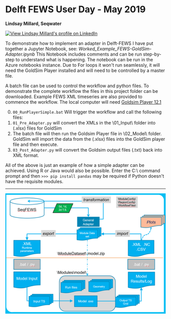 # Delft FEWS User Day - May 2019
**Lindsay Millard, Seqwater** 

[![View Lindsay Millard's profile on LinkedIn](https://www.linkedin.com/img/webpromo/btn_viewmy_160x33.png)](https://www.linkedin.com/in/lindsaymillard/)


To demonstrate how to implement an adapter in Delft-FEWS I have put together a Jupyter Notebook, 
see: *Worked_Example_FEWS-GoldSim-Adapter.ipynb*
This Notebook includes comments and can be run step-by-step to understand what is happening. The notebook can be run in the Azure notebooks instance. Due to For loops it won't run seamlessly, it will need the GoldSim Player installed and will need to be controlled by a master file. 

A batch file can be used to control the workflow and python files. To demonstrate the complete workflow the files in this project folder can be downloaded. Example FEWS XML timeseries are also provided to commence the workflow. 
The local computer will need [Goldsim Player 12.1](https://www.goldsim.com/web/customers/downloads/player/)

0. `00_RunPlayerSimple.bat` Will trigger the workflow and call the following files:
1.   `01_Pre_Adapter.py` will convert the XMLs in the \01_Input\ folder into (.xlsx) files for GoldSim
2.   The batch file will then run the Goldsim Player file in \02_Model\ folder. 
	 GoldSim will import the data from the (.xlsx) files into the GoldSim player file and then execute.
3.   `03_Post_Adapter.py` will convert the Goldsim output files (.txt) back into XML format.

All of the above is just an example of how a simple adapter can be achieved. Using R or Java would also be possible.
Enter the C:\ command prompt and then `>>> pip install pandas` may be required if Python doesn't have the requisite modules.

---
![alt text](assets/workflow.PNG)
